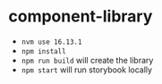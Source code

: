 # component-library

- `nvm use 16.13.1`
- `npm install`
- `npm run build` will create the library
- `npm start` will run storybook locally
